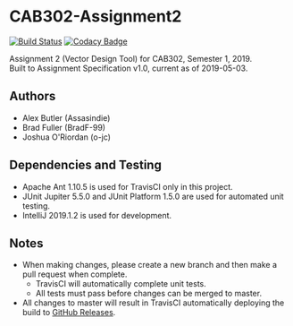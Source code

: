 # CAB302-Assignment2

[![Build Status](https://travis-ci.com/BradF-99/CAB302-Assignment2.svg?token=RmWc9zzyFjnuzmgBsmgB&branch=master)](https://travis-ci.com/BradF-99/CAB302-Assignment2)
[![Codacy Badge](https://api.codacy.com/project/badge/Grade/e2cb98918a2f44cc9795e38a9c0f7bfb)](https://www.codacy.com?utm_source=github.com&amp;utm_medium=referral&amp;utm_content=BradF-99/CAB302-Assignment2&amp;utm_campaign=Badge_Grade)

Assignment 2 (Vector Design Tool) for CAB302, Semester 1, 2019.   
Built to Assignment Specification v1.0, current as of 2019-05-03.

## Authors

* Alex Butler (Assasindie)
* Brad Fuller (BradF-99)  
* Joshua O'Riordan (o-jc)

## Dependencies and Testing

* Apache Ant 1.10.5 is used for TravisCI only in this project.
* JUnit Jupiter 5.5.0 and JUnit Platform 1.5.0 are used for automated unit testing.
* IntelliJ 2019.1.2 is used for development. 

## Notes

* When making changes, please create a new branch and then make a pull request when complete.
    * TravisCI will automatically complete unit tests.
    * All tests must pass before changes can be merged to master.
* All changes to master will result in TravisCI automatically deploying the build to [GitHub Releases](https://github.com/BradF-99/CAB302-Assignment2/releases).